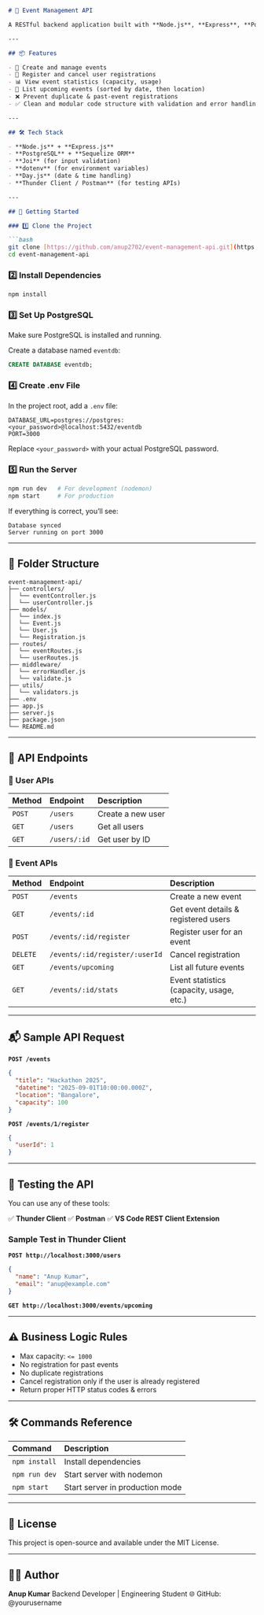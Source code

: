 ````markdown
# 🎯 Event Management API

A RESTful backend application built with **Node.js**, **Express**, **PostgreSQL**, and **Sequelize ORM**. It allows users to register for events, cancel registrations, and view event details, statistics, and upcoming events.

---

## 📦 Features

- 🔐 Create and manage events
- 👤 Register and cancel user registrations
- 📊 View event statistics (capacity, usage)
- 📅 List upcoming events (sorted by date, then location)
- ❌ Prevent duplicate & past-event registrations
- ✅ Clean and modular code structure with validation and error handling

---

## 🛠️ Tech Stack

- **Node.js** + **Express.js**
- **PostgreSQL** + **Sequelize ORM**
- **Joi** (for input validation)
- **dotenv** (for environment variables)
- **Day.js** (date & time handling)
- **Thunder Client / Postman** (for testing APIs)

---

## 🚀 Getting Started

### 1️⃣ Clone the Project

```bash
git clone [https://github.com/anup2702/event-management-api.git](https://github.com/anup2702/event-management-api.git)
cd event-management-api
````

### 2️⃣ Install Dependencies

```bash
npm install
```

### 3️⃣ Set Up PostgreSQL

Make sure PostgreSQL is installed and running.

Create a database named `eventdb`:

```sql
CREATE DATABASE eventdb;
```

### 4️⃣ Create .env File

In the project root, add a `.env` file:

```env
DATABASE_URL=postgres://postgres:<your_password>@localhost:5432/eventdb
PORT=3000
```

Replace `<your_password>` with your actual PostgreSQL password.

### 5️⃣ Run the Server

```bash
npm run dev   # For development (nodemon)
npm start     # For production
```

If everything is correct, you’ll see:

```
Database synced
Server running on port 3000
```

-----

## 📂 Folder Structure

```
event-management-api/
├── controllers/
│  └── eventController.js
│  └── userController.js
├── models/
│  └── index.js
│  └── Event.js
│  └── User.js
│  └── Registration.js
├── routes/
│  └── eventRoutes.js
│  └── userRoutes.js
├── middleware/
│  └── errorHandler.js
│  └── validate.js
├── utils/
│  └── validators.js
├── .env
├── app.js
├── server.js
├── package.json
└── README.md
```

-----

## 🔗 API Endpoints

### 👥 User APIs

| Method | Endpoint      | Description       |
| :----- | :------------ | :---------------- |
| `POST` | `/users`      | Create a new user |
| `GET`  | `/users`      | Get all users     |
| `GET`  | `/users/:id`  | Get user by ID    |

### 📅 Event APIs

| Method   | Endpoint                  | Description                            |
| :------- | :------------------------ | :------------------------------------- |
| `POST`   | `/events`                 | Create a new event                     |
| `GET`    | `/events/:id`             | Get event details & registered users   |
| `POST`   | `/events/:id/register`    | Register user for an event             |
| `DELETE` | `/events/:id/register/:userId` | Cancel registration                    |
| `GET`    | `/events/upcoming`        | List all future events                 |
| `GET`    | `/events/:id/stats`       | Event statistics (capacity, usage, etc.) |

-----

## 📬 Sample API Request

**`POST /events`**

```json
{
  "title": "Hackathon 2025",
  "datetime": "2025-09-01T10:00:00.000Z",
  "location": "Bangalore",
  "capacity": 100
}
```

**`POST /events/1/register`**

```json
{
  "userId": 1
}
```

-----

## 🧪 Testing the API

You can use any of these tools:

✅ **Thunder Client**
✅ **Postman**
✅ **VS Code REST Client Extension**

### Sample Test in Thunder Client

**`POST http://localhost:3000/users`**

```json
{
  "name": "Anup Kumar",
  "email": "anup@example.com"
}
```

**`GET http://localhost:3000/events/upcoming`**

-----

## ⚠️ Business Logic Rules

  * Max capacity: `<= 1000`
  * No registration for past events
  * No duplicate registrations
  * Cancel registration only if the user is already registered
  * Return proper HTTP status codes & errors

-----

## 🛠️ Commands Reference

| Command       | Description                      |
| :------------ | :------------------------------- |
| `npm install` | Install dependencies             |
| `npm run dev` | Start server with nodemon        |
| `npm start`   | Start server in production mode  |

-----

## 📜 License

This project is open-source and available under the MIT License.

-----

## 🙋‍♂️ Author

**Anup Kumar**
Backend Developer | Engineering Student
🌐 GitHub: @yourusername

```
```